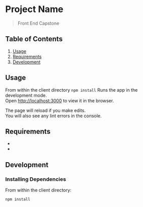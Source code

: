 # Project Name

> Front End Capstone

## Table of Contents

1. [Usage](#Usage)
1. [Requirements](#requirements)
1. [Development](#development)

## Usage

From within the client directory `npm install`
Runs the app in the development mode.<br />
Open [http://localhost:3000](http://localhost:3000) to view it in the browser.

The page will reload if you make edits.<br />
You will also see any lint errors in the console.

## Requirements

-
-

## Development

### Installing Dependencies

From within the client directory:

```sh
npm install
```